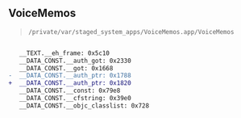 ## VoiceMemos

> `/private/var/staged_system_apps/VoiceMemos.app/VoiceMemos`

```diff

   __TEXT.__eh_frame: 0x5c10
   __DATA_CONST.__auth_got: 0x2330
   __DATA_CONST.__got: 0x1668
-  __DATA_CONST.__auth_ptr: 0x1788
+  __DATA_CONST.__auth_ptr: 0x1820
   __DATA_CONST.__const: 0x79e8
   __DATA_CONST.__cfstring: 0x39e0
   __DATA_CONST.__objc_classlist: 0x728

```
